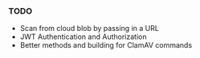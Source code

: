 
### TODO
- Scan from cloud blob by passing in a URL
- JWT Authentication and Authorization
- Better methods and building for ClamAV commands
